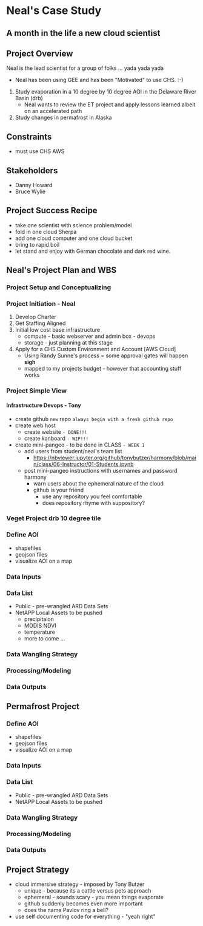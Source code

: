 # Neal's Case Study

## A month in the life a new cloud scientist

## Project Overview

Neal is the lead scientist for a group of folks ... yada yada yada
- Neal has been using GEE and has been "Motivated" to use CHS. :-)

1. Study evaporation in a 10 degree by 10 degree AOI in the Delaware River Basin (drb)
	- Neal wants to review the ET project and apply lessons learned albeit on an accelerated path
2. Study changes in permafrost in Alaska


## Constraints
- must use CHS AWS

## Stakeholders

- Danny Howard
- Bruce Wylie


## Project Success Recipe
- take one scientist with science problem/model
- fold in one cloud Sherpa
- add one cloud computer and one cloud bucket
- bring to rapid boil
- let stand and enjoy with German chocolate and dark red wine.


## Neal's Project Plan and WBS

### Project Setup and Conceptualizing

### Project Initiation - Neal
1. Develop Charter
2. Get Staffing Aligned
3. Initial low cost base infrastructure
	- compute - basic webserver and admin box - devops
	- storage - just planning at this stage
4. Apply for a CHS Custom Environment and Account [AWS Cloud] 
	- Using Randy Sunne's process = some approval gates will happen **sigh** 
	- mapped to my projects budget - however that accounting stuff works

### Project Simple View

#### Infrastructure Devops - Tony
- create github `new` repo `always begin with a fresh github repo`
- create web host
	- create website  `- DONE!!!`
	- create kanboard `- WIP!!!`
- create mini-pangeo - to be done in CLASS `- WEEK 1`
	- add users from student/neal's team list
		- https://nbviewer.jupyter.org/github/tonybutzer/harmony/blob/main/class/06-Instructor/01-Students.ipynb
	- post mini-pangeo instructions with usernames and password harmony
		- warn users about the ephemeral nature of the cloud
		- github is your friend
			- use any repository you feel comfortable
			- does repository rhyme with suppository?

### Veget Project drb 10 degree tile
### Define AOI
- shapefiles
- geojson files
- visualize AOI on a map
### Data Inputs
### Data List
- Public - pre-wrangled ARD Data Sets
- NetAPP Local Assets to be pushed
	- precipitaion
	- MODIS NDVI
	- temperature
	- more to come ...
		
### Data Wangling Strategy

### Processing/Modeling

### Data Outputs

## Permafrost Project 
### Define AOI
- shapefiles
- geojson files
- visualize AOI on a map
### Data Inputs
### Data List
- Public - pre-wrangled ARD Data Sets
- NetAPP Local Assets to be pushed
		
### Data Wangling Strategy

### Processing/Modeling

### Data Outputs


## Project Strategy

- cloud immersive strategy - imposed by Tony Butzer
	- unique - because its a cattle versus pets approach
	- ephemeral - sounds scary - you mean things evaporate
	- github suddenly becomes even more important
	- does the name Pavlov ring a bell?
- use self documenting code for everything - "yeah right"


